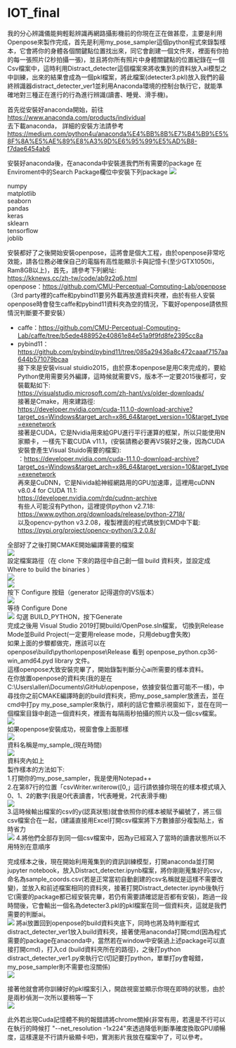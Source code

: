 # IOT_final


我的分心辨識儀能夠輕鬆辨識再網路攝影機前的你現在正在做甚麼，主要是利用Openpose來製作完成，首先是利用my_pose_sampler這個python程式來錄製樣本，它會將你的身體各個關鍵點位置找出來，同它會創建一個文件夾，裡面有你拍的每一張照片(2秒拍攝一張)，並且將你所有照片中身體關鍵點的位置紀錄在一個Csv檔案中，這時利用Distract_detecter這個檔案來將收集到的資料放入ai模型之中訓練，出來的結果會成為一個pkl檔案，將此檔案(detecter3.pkl)放入我們的最終辨識器distract_detecter_ver1並利用Anaconda環境的控制台執行它，就能準確地對三種正在進行的行為進行辨識(讀書、睡覺、滑手機)。

首先從安裝好anaconda開始，前往 https://www.anaconda.com/products/individual  
去下載anaconda，
詳細的安裝方法請參考  https://medium.com/python4u/anaconda%E4%BB%8B%E7%B4%B9%E5%8F%8A%E5%AE%89%E8%A3%9D%E6%95%99%E5%AD%B8-f7dae6454ab6

安裝好anaconda後，在anaconda中安裝進我們所有需要的package
在Enviroment中的Search Package欄位中安裝下列package
![](https://i.imgur.com/p7G9lV0.png)

numpy  
matplotlib  
seaborn  
pandas  
keras  
sklearn  
tensorflow  
joblib  

安裝都好了之後開始安裝openpose，這將會是個大工程，由於openpose非常吃效能，請各位務必確保自己的電腦有高性能顯示卡與記憶卡(至少GTX1050ti，Ram8GB以上)，首先，請參考下列網址:  
https://kknews.cc/zh-tw/code/ab9z2q6.html  
openpose：https://github.com/CMU-Perceptual-Computing-Lab/openpose
（3rd party裡的caffe和pybind11要另外載再放進資料夾裡，由於有些人安裝openpose時會發生caffe和pybind11資料夾為空的情況，下載好openpose請依照情況判斷要不要安裝）  
 -  caffe：https://github.com/CMU-Perceptual-Computing-Lab/caffe/tree/b5ede488952e40861e84e51a9f9fd8fe2395cc8a
 - pybind11：https://github.com/pybind/pybind11/tree/085a29436a8c472caaaf7157aa644b571079bcaa  
接下來是安裝visual stuidio2015，由於原本openpose是用C來完成的，要給Python使用需要另外編譯，這時候就需要VS，版本不一定要2015後都可，安裝載點如下:  
https://visualstudio.microsoft.com/zh-hant/vs/older-downloads/  
接著是Cmake，用來建路徑:  
https://developer.nvidia.com/cuda-11.1.0-download-archive?target_os=Windows&target_arch=x86_64&target_version=10&target_type=exenetwork  
接著是CUDA，它是Nvidia用來給GPU進行平行運算的框架，所以只能使用N家顯卡，一樣先下載CUDA v11.1，(安裝請務必要再VS裝好之後，因為CUDA安裝會產生Visual Stuido需要的檔案):  
：https://developer.nvidia.com/cuda-11.1.0-download-archive?target_os=Windows&target_arch=x86_64&target_version=10&target_type=exenetwork  
再來是CuDNN，它是Nivida給神經網路用的GPU加速庫，這裡用cuDNN v8.0.4 for CUDA 11.1:  
https://developer.nvidia.com/rdp/cudnn-archive  
有些人可能沒有Python，這裡提供python v2.7.18:  
https://www.python.org/downloads/release/python-2718/  
以及opencv-python v3.2.08，複製裡面的程式碼放到CMD中下載:  
https://pypi.org/project/opencv-python/3.2.0.8/  

全部好了之後打開CMAKE開始編譯需要的檔案  
![](https://i.imgur.com/LoUPvkY.png)  
設定檔案路徑（在 clone 下來的路徑中自己創一個 build 資料夾，並設定成 Where to build the binaries ）    
![](https://i.imgur.com/bMTOiHB.png)  
![](https://i.imgur.com/vtpteZZ.png)  
按下 Configure 按鈕（generator 記得選你的VS版本）  
![](https://i.imgur.com/TL7PTYW.png)  
等待 Configure Done  
![](https://i.imgur.com/ldUXJr7.png)
勾選 BUILD_PYTHON，按下Generate  
完成之後用 Visual Studio 2019打開build/OpenPose.sln檔案，
切換到Release Mode並Build Project(一定要用release mode，只用debug會失敗)  
如果上面的步驟都做完，應該可以在 openpose\build\python\openpose\Release 看到 openpose_python.cp36-win_amd64.pyd library 文件。  
這樣openpose大致安裝完畢了，開始錄製判斷分心ai所需要的樣本資料。  
在你放置openpose的資料夾(我的是在C:\Users\allen\Documents\GitHub\openpose，依據安裝位置可能不一樣)，中尋找你之前CMAKE編譯時創的build資料夾，把my_pose_sampler放進去，並在cmd中打py my_pose_sampler來執行，順利的話它會顯示視窗如下，並在在同一個檔案目錄中創造一個資料夾，裡面有每隔兩秒拍攝的照片以及一個csv檔案。
![](https://i.imgur.com/dSgEzlI.jpg)  
如果openpose安裝成功，視窗會像上面那樣  
![](https://i.imgur.com/Bf9SkjY.png)  
資料名稱是my_sample_(現在時間)  
![](https://i.imgur.com/jF7c8gU.png)  
資料夾內如上  
製作樣本的方法如下:  
1.打開你的my_pose_sampler，我是使用Notepad++  
2.在第87行的位置「csvWriter.writerow([0,」這行請依據你現在的樣本模式填入0、1、2的數字(我是0代表讀書，1代表睡覺，2代表滑手機)   
![](https://i.imgur.com/2thUf1V.png)  
3.這時候輸出檔案的csv的y(認真狀態)就會依照你的樣本被賦予編號了，將三個csv檔案合在一起，(建議直接用Excel打開csv檔案將下方數據部分複製貼上，省時省力  
![](https://i.imgur.com/dTQ3lgu.png)
4.將他們全部存到同一個csv檔案中，因為y已經寫入了當時的讀書狀態所以不用特別在意順序  

完成樣本之後，現在開始利用蒐集到的資訊訓練模型，打開anaconda並打開jupyter notebook，放入Distract_detecter.ipynb檔案，將你剛剛蒐集好的csv，命名為sample_coords.csv(若是正常當初自動創建的csv名稱就是這樣不需要改變)，並放入和前述檔案相同的資料夾，接著打開Distract_detecter.ipynb後執行它(需要的package都已經安裝完畢，若仍有需要請確認是否都有安裝)，跑過一段時間後，它會輸出一個名為detecter3.pkl的pkl檔案在同一個資料夾，這就是我們需要的判斷ai。  
![](https://i.imgur.com/QCNPOpF.png)
將ai放置回到openpose的build資料夾底下，同時也將及時判斷程式distract_detecter_ver1放入build資料夾，接著使用anaconda打開cmd(因為程式需要的package在anaconda中，當然若在window中安裝過上述package可以直接打開cmd)，打入cd (build資料夾所在的路徑)，之後打python distract_detecter_ver1.py來執行它(切記要打python，單單打py會報錯，my_pose_sampler則不需要也沒關係)  
![](https://i.imgur.com/MSAseYy.png)


接著他就會將你訓練好的pkl檔案引入，開啟視窗並顯示你現在即時的狀態，由於是兩秒偵測一次所以要稍等一下  
![](https://i.imgur.com/XL6xNRr.png)

此外若出現Cuda記憶體不夠的報錯請將chrome關掉(非常有用，若還是不行可以在執行的時候打 "--net_resolution -1x224"來透過降低判斷準確度換取GPU順暢度，這樣還是不行請升級顯卡吧)，實測影片我放在檔案中了，可以參考。




